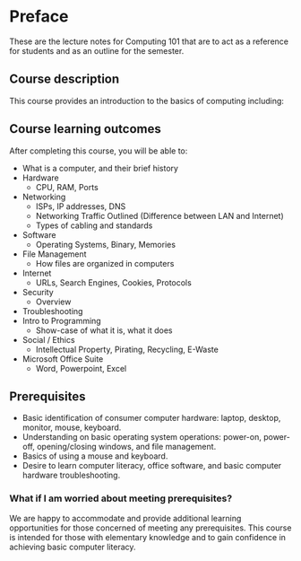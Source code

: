 # Preface

These are the lecture notes for Computing 101 that are to act as a reference for students and as an outline for the semester.

## Course description

This course provides an introduction to the basics of computing including:

## Course learning outcomes
After completing this course, you will be able to: 
+ What is a computer, and their brief history
+ Hardware
    + CPU, RAM, Ports
+ Networking
    + ISPs, IP addresses, DNS
    + Networking Traffic Outlined (Difference between LAN and Internet)
    + Types of cabling and standards
+ Software
    + Operating Systems, Binary, Memories
+ File Management
    + How files are organized in computers
+ Internet
    + URLs, Search Engines, Cookies, Protocols
+ Security
    + Overview
+ Troubleshooting
+ Intro to Programming
    + Show-case of what it is, what it does
+ Social / Ethics
    + Intellectual Property, Pirating, Recycling, E-Waste
+ Microsoft Office Suite
    + Word, Powerpoint, Excel

## Prerequisites
+ Basic identification of consumer computer hardware: laptop, desktop, monitor, mouse, keyboard.
+ Understanding on basic operating system operations: power-on, power-off, opening/closing windows, and file management.
+ Basics of using a mouse and keyboard.
+ Desire to learn computer literacy, office software, and basic computer hardware troubleshooting.

### What if I am worried about meeting prerequisites?
We are happy to accommodate and provide additional learning opportunities for those concerned of meeting any prerequisites. This course is intended for those with elementary knowledge and to gain confidence in achieving basic computer literacy.